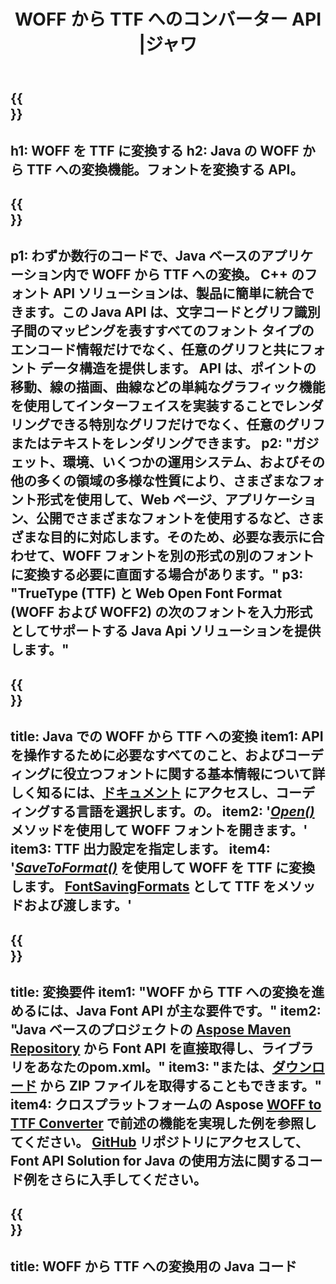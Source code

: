 ﻿---
translation: true
template: /_templates/conversion-child-java.md
title: WOFF から TTF へのコンバーター API |ジャワ
description: Windows および Linux で Java API を使用して WOFF を TTF に変換します。このネイティブの WOFF から TTF へのフォント変換機能を独自のソリューションに統合します。
keywords: woff から ttf Java API、woff2ttf Java ソリューション、woff から ttf Java へ
url: /java/conversion/woff-to-ttf/
family: font
platformtag: java
feature: conversion
informat: WOFF
outformat: TTF
faq: faqchild
otherformats: WOFF2
---

{{<section banner>}}
---
h1: WOFF を TTF に変換する
h2: Java の WOFF から TTF への変換機能。フォントを変換する API。
---

{{<section overview>}}
---
p1: わずか数行のコードで、Java ベースのアプリケーション内で WOFF から TTF への変換。 С++ のフォント API ソリューションは、製品に簡単に統合できます。この Java API は、文字コードとグリフ識別子間のマッピングを表すすべてのフォント タイプのエンコード情報だけでなく、任意のグリフと共にフォント データ構造を提供します。 API は、ポイントの移動、線の描画、曲線などの単純なグラフィック機能を使用してインターフェイスを実装することでレンダリングできる特別なグリフだけでなく、任意のグリフまたはテキストをレンダリングできます。
p2: "ガジェット、環境、いくつかの運用システム、およびその他の多くの領域の多様な性質により、さまざまなフォント形式を使用して、Web ページ、アプリケーション、公開でさまざまなフォントを使用するなど、さまざまな目的に対応します。そのため、必要な表示に合わせて、WOFF フォントを別の形式の別のフォントに変換する必要に直面する場合があります。"
p3: "TrueType (TTF) と Web Open Font Format (WOFF および WOFF2) の次のフォントを入力形式としてサポートする Java Api ソリューションを提供します。"
---

{{<section feature1>}}
---
title: Java での WOFF から TTF への変換
item1: API を操作するために必要なすべてのこと、およびコーディングに役立つフォントに関する基本情報について詳しく知るには、[ドキュメント](https://docs.aspose.com/font/) にアクセスし、コーディングする言語を選択します。の。
item2: '[*Open()*](https://reference.aspose.com/font/java/com.aspose.font/Font#open-com.aspose.font.FontDefinition-) メソッドを使用して WOFF フォントを開きます。'
item3: TTF 出力設定を指定します。
item4: '[*SaveToFormat()*](https://reference.aspose.com/font/java/com.aspose.font/Font#saveToFormat-java.io.OutputStream-com.aspose.font.FontSavingFormats-)  を使用して WOFF を TTF に変換します。  [FontSavingFormats](https://reference.aspose.com/font/java/com.aspose.font/FontSavingFormats) として TTF をメソッドおよび渡します。'
---

{{<section feature2>}}
---
title: 変換要件
item1: "WOFF から TTF への変換を進めるには、Java Font API が主な要件です。"
item2: "Java ベースのプロジェクトの [Aspose Maven Repository](https://repository.aspose.com/font/) から Font API を直接取得し、ライブラリをあなたのpom.xml。"
item3: "または、[ダウンロード](https://releases.aspose.com/font/java/) から ZIP ファイルを取得することもできます。"
item4: クロスプラットフォームの Aspose [WOFF to TTF Converter](https://products.aspose.app/font/conversion/woff-to-ttf) で前述の機能を実現した例を参照してください。 [GitHub](https://github.com/aspose-font/Aspose.Font-Documentation/tree/master/java-examples) リポジトリにアクセスして、Font API Solution for Java の使用方法に関するコード例をさらに入手してください。
---

{{<section codeexample>}}
---
title: WOFF から TTF への変換用の Java コード
---